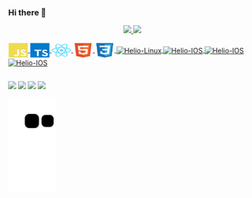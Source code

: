 ### Hi there 👋

<div align="center">
  <a href="https://github.com/barolohelio">
  <img height="180em" src="https://github-readme-stats.vercel.app/api?username=barolohelio&show_icons=true&theme=outrun&include_all_commits=true&count_private=true"/>
  <img height="180em" src="https://github-readme-stats.vercel.app/api/top-langs/?username=barolohelio&layout=compact&langs_count=7&theme=outrun"/>
</div>
<div style="display: inline_block"><br>
  <img align="center" alt="Helio-Js" height="30" width="40" src="https://raw.githubusercontent.com/devicons/devicon/master/icons/javascript/javascript-plain.svg">
  <img align="center" alt="Helio-Ts" height="30" width="40" src="https://raw.githubusercontent.com/devicons/devicon/master/icons/typescript/typescript-plain.svg">
  <img align="center" alt="Helio-React" height="30" width="40" src="https://raw.githubusercontent.com/devicons/devicon/master/icons/react/react-original.svg">
  <img align="center" alt="Helio-HTML" height="30" width="40" src="https://raw.githubusercontent.com/devicons/devicon/master/icons/html5/html5-original.svg">
  <img align="center" alt="Helio-CSS" height="30" width="40" src="https://raw.githubusercontent.com/devicons/devicon/master/icons/css3/css3-original.svg">
  <img align="center" alt="Helio-Linux" height="30" width="40" src="https://cdn.jsdelivr.net/gh/devicons/devicon/icons/linux/linux-original.svg">
  <img align="center" alt="Helio-IOS" height="30" width="40" src="https://cdn.jsdelivr.net/gh/devicons/devicon/icons/apple/apple-original.svg"/>
  <img align="center" alt="Helio-IOS" height="30" width="40" src="https://cdn.jsdelivr.net/gh/devicons/devicon/icons/android/android-original.svg" />
  <img align="center" alt="Helio-IOS" height="30" width="40" src="https://devicons.dev.br/icons?icon=AWS,Nginx,VIM,Bash,Docker,GitLab,Github,PostgreSQL,Instagram&theme=dark" />
  
  
                
</div>
  
  ##
 
<div> 
  <a href="https://www.instagram.com/heliobarolo/" target="_blank"><img src="https://img.shields.io/badge/-Instagram-%23E4405F?style=for-the-badge&logo=instagram&logoColor=white" target="_blank"></a>
 <!--a href="https://discord.gg/wagxzStdcR" target="_blank"><img src="https://img.shields.io/badge/Discord-7289DA?style=for-the-badge&logo=discord&logoColor=white" target="_blank"></a--> 
  <a href = "mailto:barolohelio@gmail.com"><img src="https://img.shields.io/badge/-Gmail-%23333?style=for-the-badge&logo=gmail&logoColor=white" target="_blank"></a>
  <a href="https://www.linkedin.com/in/h%C3%A9lio-barolo-47a441195/" target="_blank"><img src="https://img.shields.io/badge/-LinkedIn-%230077B5?style=for-the-badge&logo=linkedin&logoColor=white" target="_blank"></a> 
   <a href="https://www.barolo.dev.br/" target="blank"><img src="https://img.shields.io/badge/website-000000?style=for-the-badge&logo=About.me&logoColor=white" target="blank"></a> 
 
  ![Snake animation](https://github.com/barolohelio/barolohelio/blob/output/github-contribution-grid-snake.svg)
 
</div>

<!--
**barolohelio/barolohelio** is a ✨ _special_ ✨ repository because its `README.md` (this file) appears on your GitHub profile.

Here are some ideas to get you started:

- 🔭 I’m currently working on ...
- 🌱 I’m currently learning ...
- 👯 I’m looking to collaborate on ...
- 🤔 I’m looking for help with ...
- 💬 Ask me about ...
- 📫 How to reach me: ...
- 😄 Pronouns: ...
- ⚡ Fun fact: ...
-->

